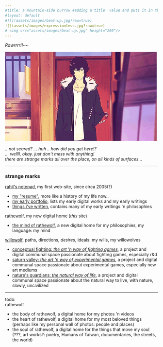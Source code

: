 ```yaml
---
#title: a mountain-side burrow #adding a'title' value and puts it in the h1, nav bar, and seo
#layout: default
#![](assets/images/beat-up.jpg?raw=true)
![](assets/images/expressionless.jpg?raw=true)
# <img src="assets/images/beat-up.jpg" height="200"/>
---
```

<div class="center" markdown="1">

*Rawrrrr!!*~~  

![](assets/images/expressionless.jpg?raw=true)

*...not scared? ... huh .. how did you get here!?*  
*... wellll, okay. just don't mess with anything!*  
*there are strange marks all over the place, on all kinds of surfaces...*

</div>

---

### strange marks

[rahil's notepad](https://rahilpatel.com), my first web-site, since circa 2005(?)  
  - [my "resume"](https://rahilpatel.com/resume), more like a history of my life now..
  - [my early portfolio](https://rahilpatel.com/portfolio), lists my early digital works and my early writings
  - [things i've written](https://rahilpatel.com/blog/things-ive-written), contains many of my early writings 'n philosophies
  
[rathewolf](https://rathewolf.com), my new digital home (*this* site)
  - [the mind of rathewolf](https://mind.rathewolf.com), a new digital home for my philosophies, my language: my mind  
  
[willowolf](https://willowolf.com), paths, directions, *desires*, ideals: my wills, my willowolves
  - [conceptual fighting: *the art 'n way of fighting games*](https://fighting.willowolf.com), a project and digital communal space passionate about fighting games, especially r&d
  - [saturn valley: *the art 'n way of experimental games*](https://experimental.willowolf.com), a project and digital communal space passionate about experimental games, especially new art mediums  
  - [nature's guardians: *the natural way of life*](https://natural.willowolf.com/), a project and digital communal space passionate about the natural way to live, with nature, slowly, uncivilized  
  
---

todo:  
rathewolf
  - the body of rathewolf, a digital home for my photos 'n videos
  - the heart of rathewolf, a digital home for my most beloved things (perhaps like my personal wall of photos: people and places)
  - the soul of rathewolf, a digital home for the things that move my soul (???, art works?: poetry, Humans of Taiwan, documentaries, the streets, the world)
